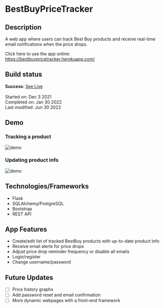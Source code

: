 # BestBuyPriceTracker

## Description
A web app where users can track Best Buy products and receive real-time email notifications when the price drops.

Click here to use the app online: https://bestbuypricetracker.herokuapp.com/

## Build status 
**Success**: [See Live](https://bestbuypricetracker.herokuapp.com/)
</br></br>
Started on: Dec 3 2021 </br>
Completed on: Jan 30 2022 </br>
Last modified: Jun 30 2022 </br>

## Demo
### Tracking a product
![demo](https://user-images.githubusercontent.com/19630359/176833160-ab6172eb-906c-49a6-84c8-95bbb0bdb4c3.gif) </br>
### Updating product info
![demo](https://user-images.githubusercontent.com/19630359/176836007-689c1a1b-37ef-4374-8d04-68918f046207.gif)

## Technologies/Frameworks 
* Flask
* SQLAlchemy/PostgreSQL
* Bootstrap
* REST API

## App Features
* Create/edit list of tracked BestBuy products with up-to-date product info
* Receive email alerts for price drops
* Adjust price drop reminder frequency or disable all emails
* Login/register
* Change username/password

## Future Updates
- [ ] Price history graphs
- [ ] Add password reset and email confirmation
- [ ] More dynamic webpages with a front-end framework
